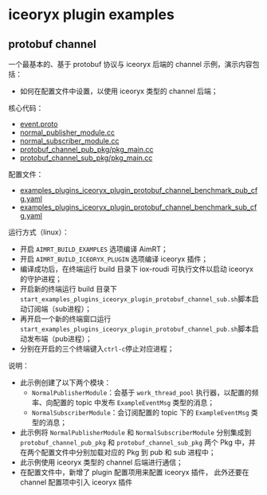 # iceoryx plugin examples

## protobuf channel

一个最基本的、基于 protobuf 协议与 iceoryx 后端的 channel 示例，演示内容包括：
- 如何在配置文件中设置，以使用 iceoryx 类型的 channel 后端；



核心代码：
- [event.proto](../../../protocols/example/event.proto)
- [normal_publisher_module.cc](./module/normal_publisher_module/normal_publisher_module.cc)
- [normal_subscriber_module.cc](./module/normal_subscriber_module/normal_subscriber_module.cc)
- [protobuf_channel_pub_pkg/pkg_main.cc](./pkg/protobuf_channel_pub_pkg/pkg_main.cc)
- [protobuf_channel_sub_pkg/pkg_main.cc](./pkg/protobuf_channel_sub_pkg/pkg_main.cc)

配置文件：
- [examples_plugins_iceoryx_plugin_protobuf_channel_benchmark_pub_cfg.yaml](./install/linux/bin/cfg/examples_plugins_iceoryx_plugin_protobuf_channel_benchmark_pub_cfg.yaml)
- [examples_plugins_iceoryx_plugin_protobuf_channel_benchmark_sub_cfg.yaml](./install/linux/bin/cfg/examples_plugins_iceoryx_plugin_protobuf_channel_benchmark_sub_cfg.yaml)

运行方式（linux）：
- 开启 `AIMRT_BUILD_EXAMPLES` 选项编译 AimRT；
- 开启 `AIMRT_BUILD_ICEORYX_PLUGIN` 选项编译 iceoryx 插件；
- 编译成功后，在终端运行 build 目录下 iox-roudi 可执行文件以启动 iceoryx 的守护进程；
- 开启新的终端运行 build 目录下`start_examples_plugins_iceoryx_plugin_protobuf_channel_sub.sh`脚本启动订阅端（sub进程）；
- 再开启一个新的终端窗口运行`start_examples_plugins_iceoryx_plugin_protobuf_channel_pub.sh`脚本启动发布端（pub进程）；
- 分别在开启的三个终端键入`ctrl-c`停止对应进程；


说明：
- 此示例创建了以下两个模块：
  - `NormalPublisherModule`：会基于 `work_thread_pool` 执行器，以配置的频率、向配置的 topic 中发布 `ExampleEventMsg` 类型的消息；
  - `NormalSubscriberModule`：会订阅配置的 topic 下的 `ExampleEventMsg` 类型的消息；
- 此示例将 `NormalPublisherModule` 和 `NormalSubscriberModule` 分别集成到 `protobuf_channel_pub_pkg` 和 `protobuf_channel_sub_pkg` 两个 Pkg 中，并在两个配置文件中分别加载对应的 Pkg 到 pub 和 sub 进程中；
- 此示例使用 iceoryx 类型的 channel 后端进行通信；
- 在配置文件中，新增了 plugin 配置项用来配置 iceoryx 插件， 此外还要在 channel 配置项中引入 iceoryx 插件
